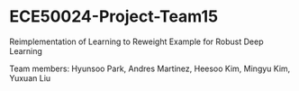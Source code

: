 # ECE50024-Project-Team15

Reimplementation of Learning to Reweight Example for Robust Deep Learning

Team members: Hyunsoo Park, Andres Martinez, Heesoo Kim, Mingyu Kim, Yuxuan Liu
